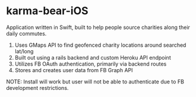 # karma-bear-iOS

Application written in Swift, built to help people source charities along their daily commutes.

1. Uses GMaps API to find geofenced charity locations around searched lat/long
2. Built out using a rails backend and custom Heroku API endpoint
3. Utilizes FB OAuth authentication, primarily via backend routes
4. Stores and creates user data from FB Graph API

NOTE: Install will work but user will not be able to authenticate due to FB development restrictions.
